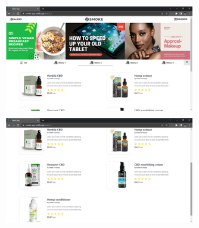 <br/>
<img width="500px" src="public/ss1.png"/>
<br/>

<br/>
<img width="500px" src="public/ss2.png"/>
<br/>